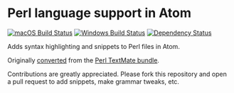 # Perl language support in Atom
[![macOS Build Status](https://travis-ci.org/atom/language-perl.svg?branch=master)](https://travis-ci.org/atom/language-perl)
[![Windows Build Status](https://ci.appveyor.com/api/projects/status/dfs9inkkg40hchf8/branch/master?svg=true)](https://ci.appveyor.com/project/Atom/language-perl/branch/master)
[![Dependency Status](https://david-dm.org/atom/language-perl.svg)](https://david-dm.org/atom/language-perl)

Adds syntax highlighting and snippets to Perl files in Atom.

Originally [converted](http://flight-manual.atom.io/hacking-atom/sections/converting-from-textmate) from the [Perl TextMate bundle](https://github.com/textmate/perl.tmbundle).

Contributions are greatly appreciated. Please fork this repository and open a pull request to add snippets, make grammar tweaks, etc.
